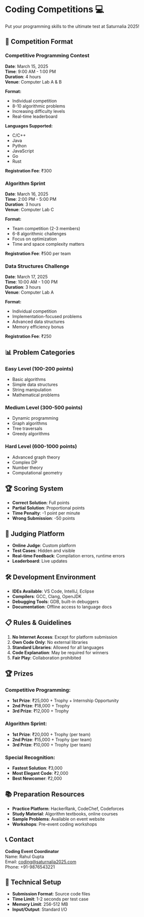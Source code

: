# Coding Competitions 💻

Put your programming skills to the ultimate test at Saturnalia 2025!

## 🏁 Competition Format

### Competitive Programming Contest
**Date**: March 15, 2025  
**Time**: 9:00 AM - 1:00 PM  
**Duration**: 4 hours  
**Venue**: Computer Lab A & B

**Format:**
- Individual competition
- 8-10 algorithmic problems
- Increasing difficulty levels
- Real-time leaderboard

**Languages Supported:**
- C/C++
- Java
- Python
- JavaScript
- Go
- Rust

**Registration Fee**: ₹300

### Algorithm Sprint
**Date**: March 16, 2025  
**Time**: 2:00 PM - 5:00 PM  
**Duration**: 3 hours  
**Venue**: Computer Lab C

**Format:**
- Team competition (2-3 members)
- 6-8 algorithmic challenges
- Focus on optimization
- Time and space complexity matters

**Registration Fee**: ₹500 per team

### Data Structures Challenge
**Date**: March 17, 2025  
**Time**: 10:00 AM - 1:00 PM  
**Duration**: 3 hours  
**Venue**: Computer Lab A

**Format:**
- Individual competition
- Implementation-focused problems
- Advanced data structures
- Memory efficiency bonus

**Registration Fee**: ₹250

## 📊 Problem Categories

### Easy Level (100-200 points)
- Basic algorithms
- Simple data structures
- String manipulation
- Mathematical problems

### Medium Level (300-500 points)
- Dynamic programming
- Graph algorithms
- Tree traversals
- Greedy algorithms

### Hard Level (600-1000 points)
- Advanced graph theory
- Complex DP
- Number theory
- Computational geometry

## 🏆 Scoring System
- **Correct Solution**: Full points
- **Partial Solution**: Proportional points
- **Time Penalty**: -1 point per minute
- **Wrong Submission**: -50 points

## 🎯 Judging Platform
- **Online Judge**: Custom platform
- **Test Cases**: Hidden and visible
- **Real-time Feedback**: Compilation errors, runtime errors
- **Leaderboard**: Live updates

## 🛠️ Development Environment
- **IDEs Available**: VS Code, IntelliJ, Eclipse
- **Compilers**: GCC, Clang, OpenJDK
- **Debugging Tools**: GDB, built-in debuggers
- **Documentation**: Offline access to language docs

## 📋 Rules & Guidelines
1. **No Internet Access**: Except for platform submission
2. **Own Code Only**: No external libraries
3. **Standard Libraries**: Allowed for all languages
4. **Code Explanation**: May be required for winners
5. **Fair Play**: Collaboration prohibited

## 🏆 Prizes

### Competitive Programming:
- **1st Prize**: ₹25,000 + Trophy + Internship Opportunity
- **2nd Prize**: ₹18,000 + Trophy
- **3rd Prize**: ₹12,000 + Trophy

### Algorithm Sprint:
- **1st Prize**: ₹20,000 + Trophy (per team)
- **2nd Prize**: ₹15,000 + Trophy (per team)
- **3rd Prize**: ₹10,000 + Trophy (per team)

### Special Recognition:
- **Fastest Solution**: ₹3,000
- **Most Elegant Code**: ₹2,000
- **Best Newcomer**: ₹2,000

## 📚 Preparation Resources
- **Practice Platform**: HackerRank, CodeChef, Codeforces
- **Study Material**: Algorithm textbooks, online courses
- **Sample Problems**: Available on event website
- **Workshops**: Pre-event coding workshops

## 📞 Contact
**Coding Event Coordinator**  
Name: Rahul Gupta  
Email: coding@saturnalia2025.com  
Phone: +91-9876543221

## 🔧 Technical Setup
- **Submission Format**: Source code files
- **Time Limit**: 1-2 seconds per test case
- **Memory Limit**: 256-512 MB
- **Input/Output**: Standard I/O
